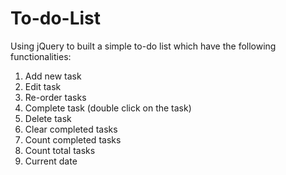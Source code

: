 # To-do-List
Using jQuery to built a simple to-do list which have the following functionalities:
1. Add new task 
2. Edit task 
3. Re-order tasks 
4. Complete task (double click on the task)
5. Delete task 
6. Clear completed tasks
7. Count completed tasks
8. Count total tasks
9. Current date
